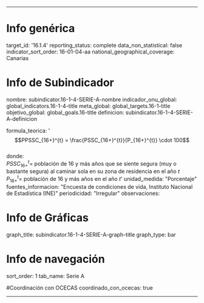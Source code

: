 ---

# Info genérica
target_id: '16.1.4'
reporting_status: complete
data_non_statistical: false
indicator_sort_order: 16-01-04-aa
national_geographical_coverage: Canarias

# Info de Subindicador
nombre: subindicator.16-1-4-SERIE-A-nombre
indicador_onu_global: global_indicators.16-1-4-title
meta_global: global_targets.16-1-title
objetivo_global: global_goals.16-title
definicion: subindicator.16-1-4-SERIE-A-definicion

formula_teorica: '$$PPSSC_{16+}^{t} = \frac{PSSC_{16+}^{t}}{P_{16+}^{t}} \cdot 100$$ <br>
donde: <br>
$PSSC_{16+}^{t} =$ población de 16 y más años que se siente segura (muy o bastante segura) al caminar sola en su zona de residencia en el año $t$ <br>
$P_{16+}^{t} =$ población de 16 y más años en el año $t$'
unidad_medida: "Porcentaje"
fuentes_informacion: "Encuesta de condiciones de vida, Instituto Nacional de Estadística (INE)"
periodicidad: "Irregular"
observaciones: 

# Info de Gráficas
graph_title: subindicator.16-1-4-SERIE-A-graph-title
graph_type: bar

# Info de navegación
sort_order: 1
tab_name: Serie A

#Coordinación con OCECAS
coordinado_con_ocecas: true

---